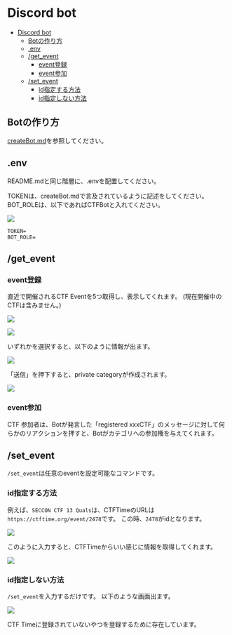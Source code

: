 # Discord bot

- [Discord bot](#discord-bot)
  - [Botの作り方](#botの作り方)
  - [.env](#env)
  - [/get\_event](#get_event)
    - [event登録](#event登録)
    - [event参加](#event参加)
  - [/set\_event ](#set_event-)
    - [id指定する方法](#id指定する方法)
    - [id指定しない方法](#id指定しない方法)

## Botの作り方

[createBot.md](./createBot.md)を参照してください。

## .env

README.mdと同じ階層に、.envを配置してください。

TOKENは、createBot.mdで言及されているように記述をしてください。
BOT_ROLEは、以下であればCTFBotと入れてください。

![](image/2025-03-16-17-55-22.png)

```text
TOKEN=
BOT_ROLE=
```

## /get_event

### event登録
直近で開催されるCTF Eventを5つ取得し、表示してくれます。
(現在開催中のCTFは含みません。)

![](image/2025-03-16-15-29-30.png)

![](image/2025-03-16-15-30-10.png)

いずれかを選択すると、以下のように情報が出ます。

![](image/2025-03-16-15-30-44.png)

「送信」を押下すると、private categoryが作成されます。

![](image/2025-03-16-15-32-54.png)

### event参加

CTF 参加者は、Botが発言した「registered xxxCTF」のメッセージに対して何らかのリアクションを押すと、Botがカテゴリへの参加権を与えてくれます。

## /set_event <id>

`/set_event`は任意のeventを設定可能なコマンドです。

### id指定する方法

例えば、`SECCON CTF 13 Quals`は、CTFTimeのURLは`https://ctftime.org/event/2478`です。
この時、`2478`がidとなります。

![](image/2025-03-16-15-41-25.png)

このように入力すると、CTFTimeからいい感じに情報を取得してくれます。

![](image/2025-03-16-15-41-51.png)

### id指定しない方法

`/set_event`を入力するだけです。
以下のような画面出ます。

![](image/2025-03-16-15-44-03.png)

CTF Timeに登録されていないやつを登録するために存在しています。
